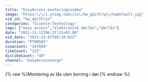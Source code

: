 ```yaml
---
title: "EasyAccess monteringsvideo"
image: "https:\/\/i.ytimg.com\/vi\/hw_qSLfCrys\/hqdefault.jpg"
vid_id: "hw_qSLfCrys"
categories: "Science-Technology"
tags: ["easy access","elektronisk dørlås","dørlås"]
date: "2021-11-11T06:37:21+03:00"
vid_date: "2015-12-07T09:20:02Z"
duration: "PT6M58S"
viewcount: "147609"
likeCount: "125"
dislikeCount: "40"
channel: "EasyAccessnorge"
---
```

{% raw %}Montering av lås uten borring i dør.{% endraw %}
